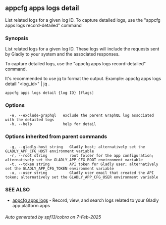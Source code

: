 ## appcfg apps logs detail

List related logs for a given log ID. To capture detailed logs, use the "appcfg apps logs record-detailed" command

### Synopsis


List related logs for a given log ID. These logs will include the requests sent by Gladly to your system and the associated responses.

To capture detailed logs, use the "appcfg apps logs record-detailed" command.

It's recommended to use jq to format the output.
  Example:
  appcfg apps logs detail "<log_id>" | jq .


```
appcfg apps logs detail {log ID} [flags]
```

### Options

```
  -e, --exclude-graphql   exclude the parent GraphQL log associated with the detailed logs
  -h, --help              help for detail
```

### Options inherited from parent commands

```
  -g, --gladly-host string   Gladly host; alternatively set the GLADLY_APP_CFG_HOST environment variable
  -r, --root string          root folder for the app configuration; alternatively set the GLADLY_APP_CFG_ROOT environment variable
  -t, --token string         API token for Gladly user; alternatively set the GLADLY_APP_CFG_TOKEN environment variable
  -u, --user string          Gladly user email that created the API token; alternatively set the GLADLY_APP_CFG_USER environment variable
```

### SEE ALSO

* [appcfg apps logs](appcfg_apps_logs.md)	 - Record, view, and search logs related to your Gladly app platform apps

###### Auto generated by spf13/cobra on 7-Feb-2025
